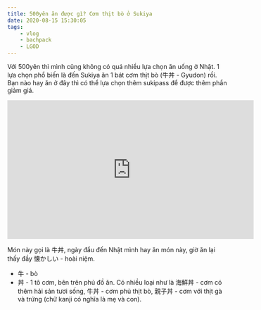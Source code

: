 ```yaml
---
title: 500yên ăn được gì? Cơm thịt bò ở Sukiya
date: 2020-08-15 15:30:05
tags:
    - vlog
    - bachpack
    - LGOD
---
```

Với 500yên thì mình cũng không có quá nhiều lựa chọn ăn uống ở Nhật. 1 lựa chọn phổ biến là đến Sukiya ăn 1 bát cơm thịt bò (牛丼 - Gyudon) rồi. Bạn nào hay ăn ở đây thì có thể lựa chọn thêm sukipass để được thêm phần giảm giá.

<iframe width="560" height="315" src="https://www.youtube.com/embed/4YEPjZ597Fc" frameborder="0" allow="accelerometer; autoplay; clipboard-write; encrypted-media; gyroscope; picture-in-picture" allowfullscreen></iframe>

<!-- more -->

Món này gọi là 牛丼, ngày đầu đến Nhật mình hay ăn món này, giờ ăn lại thấy đầy 懐かしい - hoài niệm.
- 牛 - bò
- 丼 - 1 tô cơm, bên trên phủ đồ ăn. Có nhiều loại như là 海鮮丼 - cơm có thêm hải sản tươi sống, 牛丼 - cơm phủ thịt bò, 親子丼 - cơm với thịt gà và trứng (chữ kanji có nghĩa là mẹ và con).
